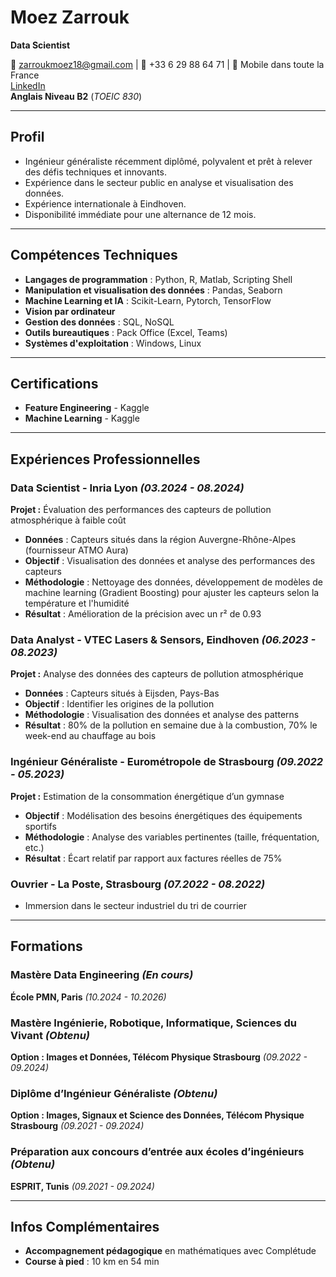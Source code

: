# Moez Zarrouk

**Data Scientist**

📧 zarroukmoez18@gmail.com  | 📱 +33 6 29 88 64 71  | 📍 Mobile dans toute la France  
[LinkedIn](https://www.linkedin.com/in/moez-zarrouk-773459231/)  
**Anglais Niveau B2** (*TOEIC 830*)

---

## Profil

- Ingénieur généraliste récemment diplômé, polyvalent et prêt à relever des défis techniques et innovants.
- Expérience dans le secteur public en analyse et visualisation des données.
- Expérience internationale à Eindhoven.
- Disponibilité immédiate pour une alternance de 12 mois.

---

## Compétences Techniques

- **Langages de programmation** : Python, R, Matlab, Scripting Shell
- **Manipulation et visualisation des données** : Pandas, Seaborn
- **Machine Learning et IA** : Scikit-Learn, Pytorch, TensorFlow
- **Vision par ordinateur**
- **Gestion des données** : SQL, NoSQL
- **Outils bureautiques** : Pack Office (Excel, Teams)
- **Systèmes d'exploitation** : Windows, Linux

---

## Certifications

- **Feature Engineering** - Kaggle  
- **Machine Learning** - Kaggle  

---

## Expériences Professionnelles

### **Data Scientist** - Inria Lyon *(03.2024 - 08.2024)*

**Projet :** Évaluation des performances des capteurs de pollution atmosphérique à faible coût  
- **Données** : Capteurs situés dans la région Auvergne-Rhône-Alpes (fournisseur ATMO Aura)
- **Objectif** : Visualisation des données et analyse des performances des capteurs
- **Méthodologie** : Nettoyage des données, développement de modèles de machine learning (Gradient Boosting) pour ajuster les capteurs selon la température et l'humidité
- **Résultat** : Amélioration de la précision avec un r² de 0.93

### **Data Analyst** - VTEC Lasers & Sensors, Eindhoven *(06.2023 - 08.2023)*

**Projet :** Analyse des données des capteurs de pollution atmosphérique  
- **Données** : Capteurs situés à Eijsden, Pays-Bas
- **Objectif** : Identifier les origines de la pollution
- **Méthodologie** : Visualisation des données et analyse des patterns
- **Résultat** : 80% de la pollution en semaine due à la combustion, 70% le week-end au chauffage au bois

### **Ingénieur Généraliste** - Eurométropole de Strasbourg *(09.2022 - 05.2023)*

**Projet :** Estimation de la consommation énergétique d’un gymnase  
- **Objectif** : Modélisation des besoins énergétiques des équipements sportifs
- **Méthodologie** : Analyse des variables pertinentes (taille, fréquentation, etc.)
- **Résultat** : Écart relatif par rapport aux factures réelles de 75%

### **Ouvrier** - La Poste, Strasbourg *(07.2022 - 08.2022)*

- Immersion dans le secteur industriel du tri de courrier

---

## Formations

### **Mastère Data Engineering** *(En cours)*
**École PMN, Paris** *(10.2024 - 10.2026)*

### **Mastère Ingénierie, Robotique, Informatique, Sciences du Vivant** *(Obtenu)*
**Option : Images et Données, Télécom Physique Strasbourg** *(09.2022 - 09.2024)*

### **Diplôme d’Ingénieur Généraliste** *(Obtenu)*
**Option : Images, Signaux et Science des Données, Télécom Physique Strasbourg** *(09.2021 - 09.2024)*

### **Préparation aux concours d’entrée aux écoles d’ingénieurs** *(Obtenu)*
**ESPRIT, Tunis** *(09.2021 - 09.2024)*

---

## Infos Complémentaires

- **Accompagnement pédagogique** en mathématiques avec Complétude
- **Course à pied** : 10 km en 54 min

